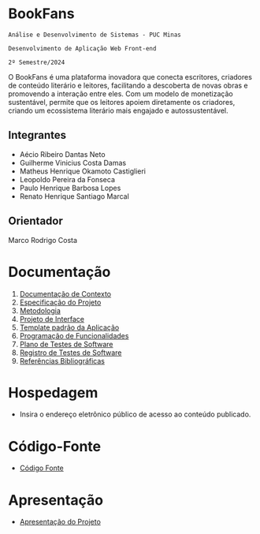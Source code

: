 # BookFans

`Análise e Desenvolvimento de Sistemas - PUC Minas`

`Desenvolvimento de Aplicação Web Front-end`

`2º Semestre/2024`

O BookFans é uma plataforma inovadora que conecta escritores, criadores de conteúdo literário e leitores, facilitando a descoberta de novas obras e promovendo a interação entre eles. Com um modelo de monetização sustentável, permite que os leitores apoiem diretamente os criadores, criando um ecossistema literário mais engajado e autossustentável.

## Integrantes

* Aécio Ribeiro Dantas Neto
* Guilherme Vinicius Costa Damas
* Matheus Henrique Okamoto Castiglieri
* Leopoldo Pereira da Fonseca
* Paulo Henrique Barbosa Lopes
* Renato Henrique Santiago Marcal

## Orientador

Marco Rodrigo Costa

# Documentação

<ol>
<li><a href="documentos/01-Documentação de Contexto.md"> Documentação de Contexto</a></li>
<li><a href="documentos/02-Especificação do Projeto.md"> Especificação do Projeto</a></li>
<li><a href="documentos/03-Metodologia.md"> Metodologia</a></li>
<li><a href="documentos/04-Projeto de Interface.md"> Projeto de Interface</a></li>
<li><a href="documentos/05-Template padrão da Aplicação.md"> Template padrão da Aplicação</a></li>
<li><a href="documentos/06-Programação de Funcionalidades.md"> Programação de Funcionalidades</a></li>
<li><a href="documentos/07-Plano de Testes de Software.md"> Plano de Testes de Software</a></li>
<li><a href="documentos/08-Registro de Testes de Software.md"> Registro de Testes de Software</a></li>
<li><a href="documentos/09-Referências.md"> Referências Bibliográficas</a></li>
</ol>

# Hospedagem

* Insira o endereço eletrônico público de acesso ao conteúdo publicado. 

# Código-Fonte

* <a href="codigo-fonte/README.md">Código Fonte</a>

# Apresentação

* <a href="apresentacao/README.md">Apresentação do Projeto</a>
